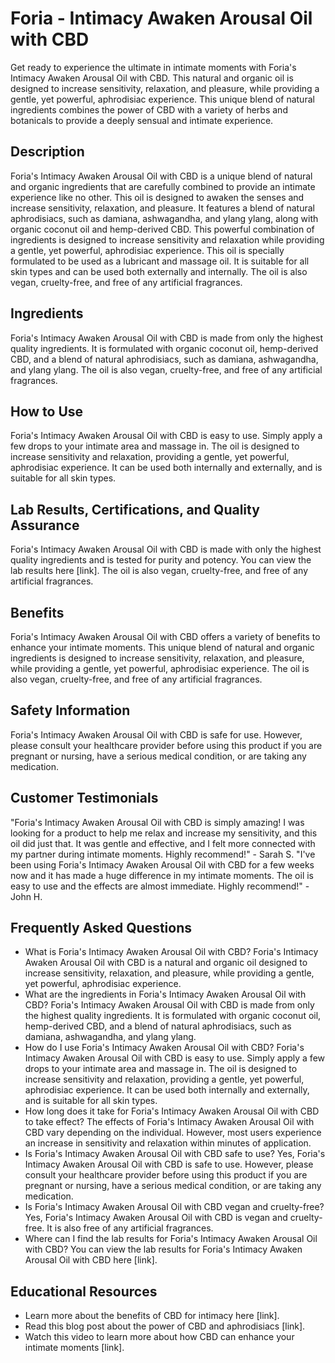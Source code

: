 # Foria - Intimacy Awaken Arousal Oil with CBD
Get ready to experience the ultimate in intimate moments with Foria's Intimacy Awaken Arousal Oil with CBD. This natural and organic oil is designed to increase sensitivity, relaxation, and pleasure, while providing a gentle, yet powerful, aphrodisiac experience. This unique blend of natural ingredients combines the power of CBD with a variety of herbs and botanicals to provide a deeply sensual and intimate experience.
## Description
Foria's Intimacy Awaken Arousal Oil with CBD is a unique blend of natural and organic ingredients that are carefully combined to provide an intimate experience like no other. This oil is designed to awaken the senses and increase sensitivity, relaxation, and pleasure. It features a blend of natural aphrodisiacs, such as damiana, ashwagandha, and ylang ylang, along with organic coconut oil and hemp-derived CBD. This powerful combination of ingredients is designed to increase sensitivity and relaxation while providing a gentle, yet powerful, aphrodisiac experience.
This oil is specially formulated to be used as a lubricant and massage oil. It is suitable for all skin types and can be used both externally and internally. The oil is also vegan, cruelty-free, and free of any artificial fragrances.
## Ingredients
Foria's Intimacy Awaken Arousal Oil with CBD is made from only the highest quality ingredients. It is formulated with organic coconut oil, hemp-derived CBD, and a blend of natural aphrodisiacs, such as damiana, ashwagandha, and ylang ylang. The oil is also vegan, cruelty-free, and free of any artificial fragrances.
## How to Use
Foria's Intimacy Awaken Arousal Oil with CBD is easy to use. Simply apply a few drops to your intimate area and massage in. The oil is designed to increase sensitivity and relaxation, providing a gentle, yet powerful, aphrodisiac experience. It can be used both internally and externally, and is suitable for all skin types.
## Lab Results, Certifications, and Quality Assurance
Foria's Intimacy Awaken Arousal Oil with CBD is made with only the highest quality ingredients and is tested for purity and potency. You can view the lab results here [link]. The oil is also vegan, cruelty-free, and free of any artificial fragrances.
## Benefits
Foria's Intimacy Awaken Arousal Oil with CBD offers a variety of benefits to enhance your intimate moments. This unique blend of natural and organic ingredients is designed to increase sensitivity, relaxation, and pleasure, while providing a gentle, yet powerful, aphrodisiac experience. The oil is also vegan, cruelty-free, and free of any artificial fragrances.
## Safety Information
Foria's Intimacy Awaken Arousal Oil with CBD is safe for use. However, please consult your healthcare provider before using this product if you are pregnant or nursing, have a serious medical condition, or are taking any medication.
## Customer Testimonials
"Foria's Intimacy Awaken Arousal Oil with CBD is simply amazing! I was looking for a product to help me relax and increase my sensitivity, and this oil did just that. It was gentle and effective, and I felt more connected with my partner during intimate moments. Highly recommend!" - Sarah S.
"I've been using Foria's Intimacy Awaken Arousal Oil with CBD for a few weeks now and it has made a huge difference in my intimate moments. The oil is easy to use and the effects are almost immediate. Highly recommend!" - John H.
## Frequently Asked Questions
- What is Foria's Intimacy Awaken Arousal Oil with CBD?
Foria's Intimacy Awaken Arousal Oil with CBD is a natural and organic oil designed to increase sensitivity, relaxation, and pleasure, while providing a gentle, yet powerful, aphrodisiac experience.
- What are the ingredients in Foria's Intimacy Awaken Arousal Oil with CBD?
Foria's Intimacy Awaken Arousal Oil with CBD is made from only the highest quality ingredients. It is formulated with organic coconut oil, hemp-derived CBD, and a blend of natural aphrodisiacs, such as damiana, ashwagandha, and ylang ylang.
- How do I use Foria's Intimacy Awaken Arousal Oil with CBD?
Foria's Intimacy Awaken Arousal Oil with CBD is easy to use. Simply apply a few drops to your intimate area and massage in. The oil is designed to increase sensitivity and relaxation, providing a gentle, yet powerful, aphrodisiac experience. It can be used both internally and externally, and is suitable for all skin types.
- How long does it take for Foria's Intimacy Awaken Arousal Oil with CBD to take effect?
The effects of Foria's Intimacy Awaken Arousal Oil with CBD vary depending on the individual. However, most users experience an increase in sensitivity and relaxation within minutes of application.
- Is Foria's Intimacy Awaken Arousal Oil with CBD safe to use?
Yes, Foria's Intimacy Awaken Arousal Oil with CBD is safe to use. However, please consult your healthcare provider before using this product if you are pregnant or nursing, have a serious medical condition, or are taking any medication.
- Is Foria's Intimacy Awaken Arousal Oil with CBD vegan and cruelty-free?
Yes, Foria's Intimacy Awaken Arousal Oil with CBD is vegan and cruelty-free. It is also free of any artificial fragrances.
- Where can I find the lab results for Foria's Intimacy Awaken Arousal Oil with CBD?
You can view the lab results for Foria's Intimacy Awaken Arousal Oil with CBD here [link].
## Educational Resources
- Learn more about the benefits of CBD for intimacy here [link].
- Read this blog post about the power of CBD and aphrodisiacs [link].
- Watch this video to learn more about how CBD can enhance your intimate moments [link].